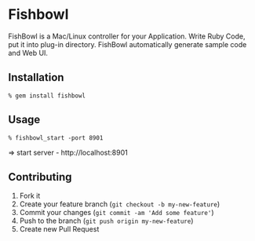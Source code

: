 # Fishbowl

FishBowl is a Mac/Linux controller for your Application.
Write Ruby Code, put it into plug-in directory. FishBowl automatically generate sample code and Web UI.


## Installation

    % gem install fishbowl


## Usage

    % fishbowl_start -port 8901

=> start server - http://localhost:8901


## Contributing

1. Fork it
2. Create your feature branch (`git checkout -b my-new-feature`)
3. Commit your changes (`git commit -am 'Add some feature'`)
4. Push to the branch (`git push origin my-new-feature`)
5. Create new Pull Request

